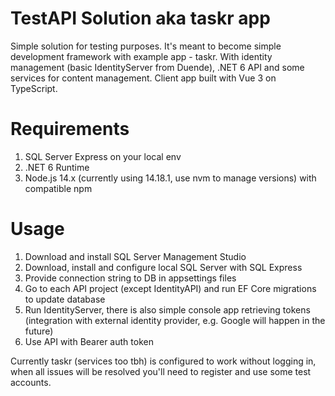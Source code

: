 # TestAPI Solution aka taskr app
Simple solution for testing purposes. It's meant to become simple development framework with example app - taskr. With identity management (basic IdentityServer from Duende), .NET 6 API and some services for content management. Client app built with Vue 3 on TypeScript.

# Requirements
1. SQL Server Express on your local env
2. .NET 6 Runtime
3. Node.js 14.x (currently using 14.18.1, use nvm to manage versions) with compatible npm

# Usage
1. Download and install SQL Server Management Studio
2. Download, install and configure local SQL Server with SQL Express
3. Provide connection string to DB in appsettings files
4. Go to each API project (except IdentityAPI) and run EF Core migrations to update database
4. Run IdentityServer, there is also simple console app retrieving tokens (integration with external identity provider, e.g. Google will happen in the future)
5. Use API with Bearer auth token

Currently taskr (services too tbh) is configured to work without logging in, when all issues will be resolved you'll need to register and use some test accounts.
